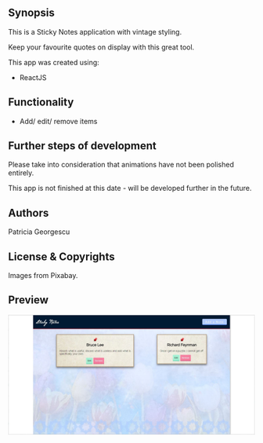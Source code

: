 ## Synopsis

This is a Sticky Notes application with vintage styling.

Keep your favourite quotes on display with this great tool.

This app was created using:

* ReactJS

## Functionality

* Add/ edit/ remove items

## Further steps of development
Please take into consideration that animations have not been polished entirely.

This app is not finished at this date - will be developed further in the future.

## Authors

Patricia Georgescu

## License & Copyrights
Images from Pixabay.

## Preview
![Alt text](src/pics/preview.JPG "Preview")